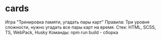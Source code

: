 # cards
Игра "Тренировка памяти, угадать пары карт"
Правила: Три уровня сложности, нужно угадать все пары карт на время.
Стек: HTML, SCSS, TS, WebPack, Husky
Команды:
npm run build - сборка
